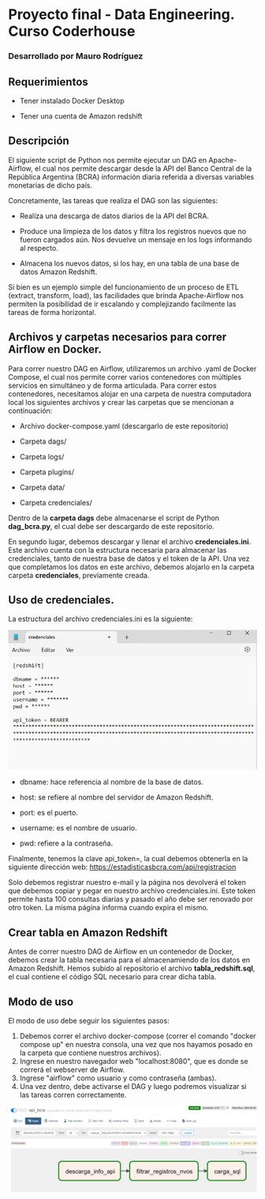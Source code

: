 # Proyecto final - Data Engineering. Curso Coderhouse

### Desarrollado por Mauro Rodríguez

## Requerimientos

- Tener instalado Docker Desktop

- Tener una cuenta de Amazon redshift

## Descripción

El siguiente script de Python nos permite ejecutar un DAG en Apache-Airflow, el cual nos permite descargar desde la API del Banco Central de la República Argentina (BCRA) información diaria referida a diversas variables monetarias de dicho país.

Concretamente, las tareas que realiza el DAG son las siguientes:

- Realiza una descarga de datos diarios de la API del BCRA.

- Produce una limpieza de los datos y filtra los registros nuevos que no fueron cargados aún. Nos devuelve un mensaje en los logs informando al respecto.

- Almacena los nuevos datos, si los hay, en una tabla de una base de datos Amazon Redshift.

Si bien es un ejemplo simple del funcionamiento de un proceso de ETL (extract, transform, load), las facilidades que brinda Apache-Airflow nos permiten la posibilidad de ir escalando y complejizando facilmente las tareas de forma horizontal. 

## Archivos y carpetas necesarios para correr Airflow en Docker.

Para correr nuestro DAG en Airflow, utilizaremos un archivo .yaml de Docker Compose, el cual nos permite correr varios contenedores con múltiples servicios en simultáneo y de forma articulada. Para correr estos contenedores, necesitamos alojar en una carpeta de nuestra computadora local los siguientes archivos y crear las carpetas que se mencionan a continuación:

- Archivo docker-compose.yaml (descargarlo de este repositorio)

- Carpeta dags/

- Carpeta logs/

- Carpeta plugins/

- Carpeta data/

- Carpeta credenciales/

Dentro de la **carpeta dags** debe almacenarse el script de Python **dag_bcra.py**, el cual debe ser descargardo de este repositorio.

En segundo lugar, debemos descargar y llenar el archivo **credenciales.ini**. Este archivo cuenta con la estructura necesaria para almacenar las credenciales, tanto de nuestra base de datos y el token de la API. Una vez que completamos los datos en este archivo, debemos alojarlo en la carpeta carpeta **credenciales**, previamente creada.

## Uso de credenciales.

La estructura del archivo credenciales.ini es la siguiente:


![](imagenes/ejemplo-credenciales.png)

- dbname: hace referencia al nombre de la base de datos.

- host: se refiere al nombre del servidor de Amazon Redshift.

- port: es el puerto.

- username: es el nombre de usuario.

- pwd: refiere a la contraseña.

Finalmente, tenemos la clave api_token=, la cual debemos obtenerla en la siguiente dirección web: https://estadisticasbcra.com/api/registracion

Solo debemos registrar nuestro e-mail y la página nos devolverá el token que debemos copiar y pegar en nuestro archivo credenciales.ini. Este token permite hasta 100 consultas diarias y pasado el año debe ser renovado por otro token. La misma página informa cuando expira el mismo.

## Crear tabla en Amazon Redshift

Antes de correr nuestro DAG de Airflow en un contenedor de Docker, debemos crear la tabla necesaria para el almacenamiendo de los datos en Amazon Redshift. Hemos subido al repositorio el archivo **tabla_redshift.sql**, el cual contiene el código SQL necesario para crear dicha tabla.

## Modo de uso

El modo de uso debe seguir los siguientes pasos:

1. Debemos correr el archivo docker-compose (correr el comando "docker compose up" en nuestra consola, una vez que nos hayamos posado en la carpeta que contiene nuestros archivos).
2. Ingrese en nuestro navegador web "localhost:8080", que es donde se correrá el webserver de Airflow.
3. Ingrese "airflow" como usuario y como contraseña (ambas).
4. Una vez dentro, debe activarse el DAG y luego podremos visualizar si las tareas corren correctamente.

![](imagenes/ejemplo-dag.png)
